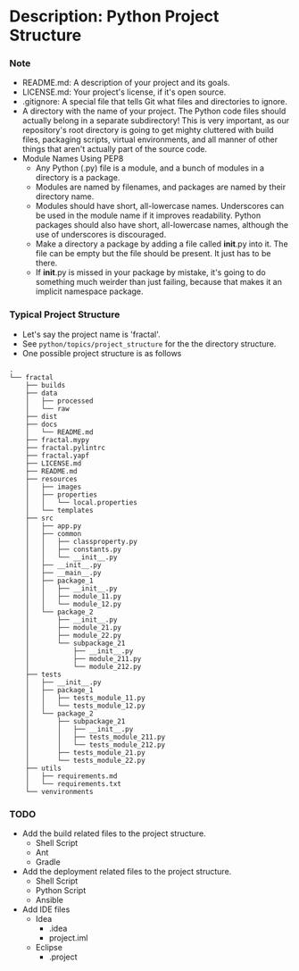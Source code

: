 # Description: Python Project Structure

### Note
* README.md: A description of your project and its goals.
* LICENSE.md: Your project's license, if it's open source.
* .gitignore: A special file that tells Git what files and directories to ignore.
* A directory with the name of your project. The Python code files should actually belong in a separate subdirectory! 
  This is very important, as our repository's root directory is going to get mighty cluttered with build files, 
  packaging scripts, virtual environments, and all manner of other things that aren't actually part of the source code. 
* Module Names Using PEP8
    - Any Python (.py) file is a module, and a bunch of modules in a directory is a package.
    - Modules are named by filenames, and packages are named by their directory name.
    - Modules should have short, all-lowercase names. Underscores can be used in the module name if it improves 
      readability. Python packages should also have short, all-lowercase names, although the use of underscores is 
      discouraged.
    - Make a directory a package by adding a file called __init__.py into it. The file can be empty but the file should
      be present. It just has to be there.
    - If __init__.py is missed in your package by mistake, it's going to do something much weirder than just failing, 
      because that makes it an implicit namespace package.
       
### Typical Project Structure
* Let's say the project name is 'fractal'.
* See `python/topics/project_structure` for the the directory structure.
* One possible project structure is as follows
```
.
└── fractal
    ├── builds
    ├── data
    │   ├── processed
    │   └── raw
    ├── dist
    ├── docs
    │   └── README.md
    ├── fractal.mypy
    ├── fractal.pylintrc
    ├── fractal.yapf
    ├── LICENSE.md
    ├── README.md
    ├── resources
    │   ├── images
    │   ├── properties
    │   │   └── local.properties
    │   └── templates
    ├── src
    │   ├── app.py
    │   ├── common
    │   │   ├── classproperty.py
    │   │   ├── constants.py
    │   │   └── __init__.py
    │   ├── __init__.py
    │   ├── __main__.py
    │   ├── package_1
    │   │   ├── __init__.py
    │   │   ├── module_11.py
    │   │   └── module_12.py
    │   └── package_2
    │       ├── __init__.py
    │       ├── module_21.py
    │       ├── module_22.py
    │       └── subpackage_21
    │           ├── __init__.py
    │           ├── module_211.py
    │           └── module_212.py
    ├── tests
    │   ├── __init__.py
    │   ├── package_1
    │   │   ├── tests_module_11.py
    │   │   └── tests_module_12.py
    │   └── package_2
    │       ├── subpackage_21
    │       │   ├── __init__.py
    │       │   ├── tests_module_211.py
    │       │   └── tests_module_212.py
    │       ├── tests_module_21.py
    │       └── tests_module_22.py
    ├── utils
    │   ├── requirements.md
    │   └── requirements.txt
    └── venvironments
```

### TODO
* Add the build related files to the project structure.
    - Shell Script
    - Ant
    - Gradle
* Add the deployment related files to the project structure.
    - Shell Script
    - Python Script
    - Ansible
* Add IDE files
    - Idea
        - .idea
        - project.iml
    - Eclipse
        - .project
